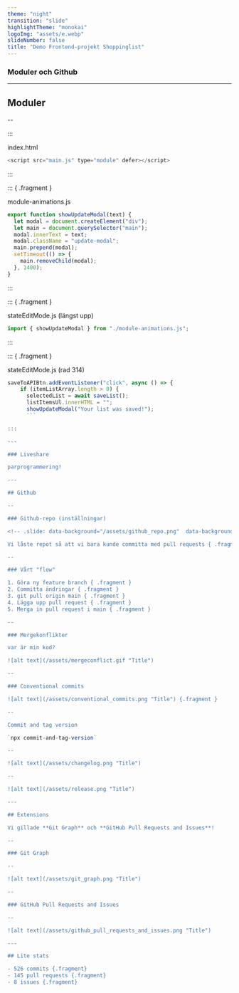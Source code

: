 ```yaml
---
theme: "night"
transition: "slide"
highlightTheme: "monokai"
logoImg: "assets/e.webp"
slideNumber: false
title: "Demo Frontend-projekt Shoppinglist"
---
```


### Moduler och Github

---

## Moduler

--

:::

index.html

```js
<script src="main.js" type="module" defer></script>
```

:::

::: { .fragment }

module-animations.js

```js
export function showUpdateModal(text) {
  let modal = document.createElement("div");
  let main = document.querySelector("main");
  modal.innerText = text;
  modal.className = "update-modal";
  main.prepend(modal);
  setTimeout(() => {
    main.removeChild(modal);
  }, 1400);
}
```

:::

::: { .fragment }

stateEditMode.js (längst upp)

```js
import { showUpdateModal } from "./module-animations.js";
```

:::

::: { .fragment }

stateEditMode.js (rad 314)

````js
saveToAPIBtn.addEventListener("click", async () => {
    if (itemListArray.length > 0) {
      selectedList = await saveList();
      listItemsUl.innerHTML = "";
      showUpdateModal("Your list was saved!");
      ```

:::

---

### Liveshare

parprogrammering!

---

## Github

--

### Github-repo (inställningar)

<!-- .slide: data-background="/assets/github_repo.png"  data-background-opacity=0.1 -->

Vi låste repot så att vi bara kunde committa med pull requests { .fragment }

--

### Vårt "flow"

1. Göra ny feature branch { .fragment }
2. Committa ändringar { .fragment }
3. git pull origin main { .fragment }
4. Lägga upp pull request { .fragment }
5. Merga in pull request i main { .fragment }

--

### Mergekonflikter

var är min kod?

![alt text](/assets/mergeconflict.gif "Title")

--

### Conventional commits

![alt text](/assets/conventional_commits.png "Title") {.fragment }

--

Commit and tag version

`npx commit-and-tag-version`

--

![alt text](/assets/changelog.png "Title")

--

![alt text](/assets/release.png "Title")

---

## Extensions

Vi gillade **Git Graph** och **GitHub Pull Requests and Issues**!

--

### Git Graph

--

![alt text](/assets/git_graph.png "Title")

--

### GitHub Pull Requests and Issues

--

![alt text](/assets/github_pull_requests_and_issues.png "Title")

---

## Lite stats

- 526 commits {.fragment}
- 145 pull requests {.fragment}
- 8 issues {.fragment}


